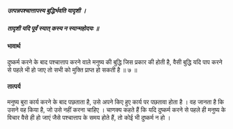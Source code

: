 ##### उत्पन्नपश्चात्तापस्य बुद्धिर्भवति यादृशी ।
##### तादृशी यदि पूर्वं स्यात् कस्य न स्यान्महोदयः ॥

#### भावार्थ

दुष्कर्म करने के बाद पश्चात्ताप करने वाले मनुष्य की बुद्धि जिस प्रकार की होती है, वैसी बुद्धि यदि पाप करने से पहले भी हो जाए तो सभी को मुक्ति प्राप्त हो सकती है ॥ ७ ॥

#### तात्पर्य

मनुष्य बुरा कार्य करने के बाद पछताता है, उसे अपने किए हुए कार्य पर पछतावा होता है । वह जानता है कि उसने वह किया है, जो उसे नहीं करना चाहिए । चाणक्य कहते हैं कि यदि दुष्कर्म करने से पहले ही मनुष्य के विचार वैसे ही हो जाएं जैसे पश्चात्ताप के समय होते हैं, तो कोई भी दुष्कर्म न हो ।